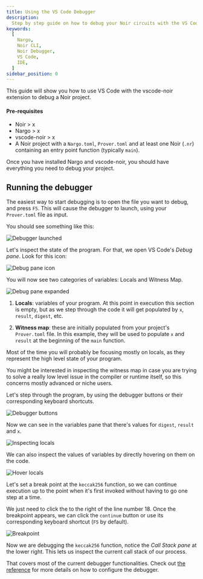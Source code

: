 ```yaml
---
title: Using the VS Code Debugger
description:
  Step by step guide on how to debug your Noir circuits with the VS Code Debugger configuration and features.
keywords:
  [
    Nargo,
    Noir CLI,
    Noir Debugger,
    VS Code,
    IDE,
  ]
sidebar_position: 0
---
```


This guide will show you how to use VS Code with the vscode-noir extension to debug a Noir project. 

#### Pre-requisites

- Noir > x
- Nargo > x
- vscode-noir > x
- A Noir project with a `Nargo.toml`, `Prover.toml` and at least one Noir (`.nr`) containing an entry point function (typically `main`).

Once you have installed Nargo and vscode-noir, you should have everything you need to debug your project. 

## Running the debugger

The easiest way to start debugging is to open the file you want to debug, and press `F5`. This will cause the debugger to launch, using your `Prover.toml` file as input.

You should see something like this:

![Debugger launched](@site/static/img/debugger/1-started.png)

Let's inspect the state of the program. For that, we open VS Code's _Debug pane_. Look for this icon:

![Debug pane icon](@site/static/img/debugger/2-icon.png)

You will now see two categories of variables: Locals and Witness Map.

![Debug pane expanded](@site/static/img/debugger/3-debug-pane.png)

1. **Locals**: variables of your program. At this point in execution this section is empty, but as we step through the code it will get populated by `x`, `result`, `digest`, etc. 

2. **Witness map**: these are initially populated from your project's `Prover.toml` file. In this example, they will be used to populate `x` and `result` at the beginning of the `main` function.

Most of the time you will probably be focusing mostly on locals, as they represent the high level state of your program. 

You might be interested in inspecting the witness map in case you are trying to solve a really low level issue in the compiler or runtime itself, so this concerns mostly advanced or niche users.

Let's step through the program, by using the debugger buttons or their corresponding keyboard shortcuts.

![Debugger buttons](@site/static/img/debugger/4-debugger-buttons.png)

Now we can see in the variables pane that there's values for `digest`, `result` and `x`.

![Inspecting locals](@site/static/img/debugger/5-assert.png)

We can also inspect the values of variables by directly hovering on them on the code.

![Hover locals](@site/static/img/debugger/6-hover.png)

Let's set a break point at the `keccak256` function, so we can continue execution up to the point when it's first invoked without having to go one step at a time. 

We just need to click the to the right of the line number 18. Once the breakpoint appears, we can click the `continue` button or use its corresponding keyboard shortcut (`F5` by default).

![Breakpoint](@site/static/img/debugger/7-break.png)

Now we are debugging the `keccak256` function, notice the _Call Stack pane_ at the lower right. This lets us inspect the current call stack of our process.

That covers most of the current debugger functionalities. Check out [the reference](../../reference/debugger/debugger_vscode.md) for more details on how to configure the debugger.